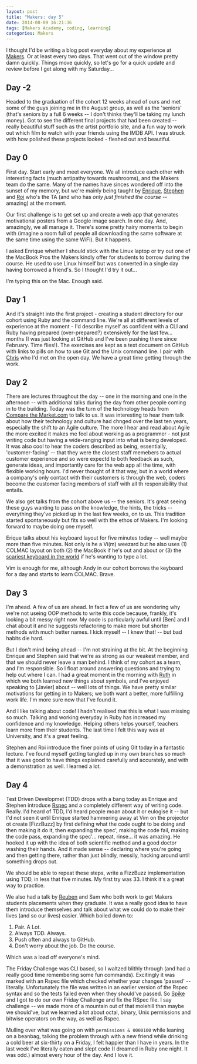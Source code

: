 ```yaml
---
layout: post
title: "Makers: day 5"
date: 2014-08-09 16:21:36
tags: [Makers Academy, coding, learning]
categories: Makers
---
```


I thought I'd be writing a blog post everyday about my experience at
[Makers][MA]. Or at least every two days. That went out of the window pretty
damn quickly. Things move quickly, so let's go for a quick update and review
before I get along with my Saturday...

Day -2
------

Headed to the graduation of the cohort 12 weeks ahead of ours and met some of
the guys joining me in the August group, as well as the 'seniors' (that's
seniors by a full 6 weeks -- I don't thinks they'll be taking my lunch money).
Got to see the different final projects that had been created -- really
beautiful stuff such as the artist portfolio site, and a fun way to work out
which film to watch with your friends using the IMDB API. I was struck with how
polished these projects looked - fleshed out and beautiful.

Day 0
-----

First day. Start early and meet everyone. We all introduce each other with
interesting facts (much antipathy towards mushrooms), and the Makers team do the
same. Many of the names have sinces wondered off into the sunset of my memory,
but we're mainly being taught by [Enrique][Ecomba], [Stephen] and [Roi] who's the TA
(and who has *only just finished the course* -- amazing) at the moment.

Our first challenge is to get set up and create a web app that generates
motivational posters from a Google image search. In one day. And, amazingly, we
all manage it. There's some pretty hairy moments to begin with (imagine a room
full of people all downloading the same software at the same time using the same
WiFi). But it happens.

I asked Enrique whether I should stick with the Linux laptop or try out one of
the MacBook Pros the Makers kindly offer for students to borrow during the
course. He used to use Linux himself but was converted in a single day having
borrowed a friend's. So I thought I'd try it out...

I'm typing this on the Mac. Enough said.

Day 1
-----

And it's straight into the first project - creating a student directory for our
cohort using Ruby and the command line. We're all at different levels of
experience at the moment - I'd describe myself as confident with a CLI and Ruby
having prepared (over-prepared?) extensively for the last few... months (I was
just looking at GitHub and I've been pushing there since February. Time flies!).
The exercises are kept as a text document on GitHub with links to pills on how
to use Git and the Unix command line. I pair with [Chris] who I'd met on the
open day. We have a great time getting through the work.

Day 2
-----

There are lectures throughout the day -- one in the morning and one in the
afternoon -- with additional talks during the day from other people coming in to
the building. Today was the turn of the technology heads from [Compare the
Market.com][CTMTweet] to talk to us. It was interesting to hear them talk about
how their technology and culture had chnged over the last ten years, especially
the shift to an Agile culture. The more I hear and read about Agile the more
excited it makes me feel about working as a programmer - not just writing code
but having a wide-ranging input into what is being developed. It was also cool
to hear the coders described as being, essentially, 'customer-facing' -- that
they were the closest staff memebers to actual customer experience and so were
expectd to both feedback as such, generate ideas, and importantly care for the
web app all the time, with flexible working hours. I'd never thought of it that
way, but in a world where a company's only contact with their customers is
through the web, coders become the customer facing members of staff with all th
responsibility that entails.

We also get talks from the cohort above us -- the seniors. It's great seeing
these guys wanting to pass on the knowledge, the hints, the tricks -- everything
they've picked up in the last few weeks, on to us. This tradition started
spontaneously but fits so well with the ethos of Makers. I'm looking forward to
maybe doing one myself.

Erique talks about his keyboard layout for five minutes today -- well maybe more
than five minutes. Not only is he a Vi(m) weezard but he also uses (1) COLMAC
layout on both (2) the MacBook if he's out and about or (3) the [scariest
keyboard in the world][EnriquesKeyboard] if he's wanting to type a lot.

Vim is enough for me, although Andy in our cohort borrows the keyboard for a day
and starts to learn COLMAC. Brave.

Day 3
-----

I'm ahead. A few of us are ahead. In fact a few of us are wondering why we're
not useing OOP methods to write this code because, frankly, it's looking a bit
messy right now. My code is particularly awful until [Ben] and I chat about it
and he suggests refactoring to make more but shorter methods with much better
names. I kick myself -- I knew that! -- but bad habits die hard.

But I don't mind being ahead -- I'm not straining at the bit. At the beginning
Enrique and Stephen said that we're as strong as our weakest member, and that we
should never leave a man behind. I think of my cohort as a team, and I'm
responsible. So I float around answering questions and trying to help out where
I can. I had a great moment in the morning with [Ruth] in which we both learned
new things about symbols, and I've enjoyed speaking to [Javier] about -- well
lots of things. We have pretty similar motivations for getting in to Makers; we
both want a better, more fulfilling work life. I'm more sure now that I've found
it.

And I like talking about code! I hadn't realised that this is what I was missing
so much. Talking and working everyday in Ruby has increased my confidence and my
knowledge. Helping others helps yourself, teachers learn more from their
students. The last time I felt this way was at University, and it's a great
feeling.

Stephen and Roi introduce the finer points of using Git today in a fantastic
lecture. I've found myself getting tangled up in my own branches so much that it
was good to have things explained carefully and accurately, and with
a demonstration as well. I learned a lot.

Day 4
-----

Test Driven Developmet (TDD) drops with a bang today as Enrique and Stephen
introduce [Rspec][Rspec] and a completely different way of writing code. Really.
I'd heard of TDD, I'd heard people moan about it or eulogise it -- but I'd not
seen it until Enrique started hammering away at Vim on the projector ot create
[FizzBuzz] by first defining what the code ought to be doing and then making it
do it, then expanding the spec', making the code fail, making the code pass,
expanding the spec'... repeat, rinse... it was amazing. He hooked it up with the
idea of both scientific method and a good doctor washing their hands. And it
made sense -- declaring where you're going and then getting there, rather than
just blindly, messily, hacking around until something drops out.

We should be able to repeat these steps, write a FizzBuzz implementation using
TDD, in less that five minutes. My first try was 33. I think it's a great way to
practice.

We also had a talk by [Reuben][RK] and Sam who both work to get Makers students
placements when they graduate. It was a really good idea to have them introduce
themselves and talk about what we could do to make their lives (and so our lives)
easier. Which boiled down to:

1. Pair. A Lot.
2. Always TDD. Always.
3. Push often and always to GitHub.
4. Don't worry about the job. Do the course.

Which was a load off everyone's mind.

The Friday Challenge was CLI based, so I waltzed blithly through (and had
a really good time remembering some fun commands). Excitingly it was marked with
an Rspec file which checked whether your changes 'passed' -- literally.
Unfortunately the file was written in an earlier version of the Rspec syntax and
so the tests failed even when they should've passed. So [Spike] and I got to do
our own Friday Challenge and fix the RSpec file. I say challenge -- we made more
of a mountain out of that molehill than maybe we should've, but we learned a lot
about octal, binary, Unix permissions and bitwise operators on the way, as well as Rspec.

Mulling over what was going on with `permissions & 0000100` while leaning on
a beanbag, talking the problem through with a new friend while drinking a cold
beer at six-thirty on a Friday, I felt happier than I have in years. In the last
week I've literally eaten and slept code (I dreamed in Ruby one night. It was
odd.) almost every hour of the day. And I love it.

[Ecomba]: https://github.com/ecomba
[RK]: https://twitter.com/rubenkostucki
[MA]: http://www.makersacademy.com/
[Stephen]: https://github.com/ecomba
[Roi]: https://github.com/roidriscoll
[Spike]: https://github.com/spike01
[Chris]: https://github.com/flickoid
[Ruth]: https://github.com/ruthearle
[EnriquesKeyboard]: http://www.typematrix.com/
[CTMTweet]: http://www.typematrix.com/
[Rspec]: http://rspec.info/
